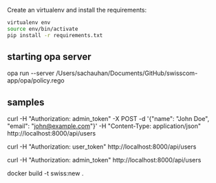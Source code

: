 Create an virtualenv and install the requirements:

```bash
virtualenv env
source env/bin/activate
pip install -r requirements.txt
```


## starting opa server

opa run --server /Users/sachauhan/Documents/GitHub/swisscom-app/opa/policy.rego


## samples
curl -H "Authorization: admin_token" -X POST -d '{"name": "John Doe", "email": "john@example.com"}' -H "Content-Type: application/json" http://localhost:8000/api/users 


curl -H "Authorization: user_token" http://localhost:8000/api/users

curl -H "Authorization: admin_token" http://localhost:8000/api/users



 docker build -t swiss:new .   